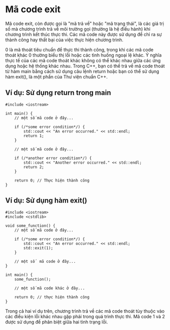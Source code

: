 # Mã code exit
Mã code exit, còn được gọi là "mã trả về" hoặc "mã trạng thái", là các giá trị số mà chương trình trả về môi trường gọi (thường là hệ điều hành) khi chương trình kết thúc thực thi. Các mã code này được sử dụng để chỉ ra sự thành công hay thất bại của việc thực hiện chương trình.

0 là mã thoát tiêu chuẩn để thực thi thành công, trong khi các mã code thoát khác 0 thường biểu thị lỗi hoặc các tình huống ngoại lệ khác. Ý nghĩa thực tế của các mã  code thoát khác không có thể khác nhau giữa các ứng dụng hoặc hệ thống khác nhau.
Trong C++, bạn có thể trả về mã code thoát từ hàm main bằng cách sử dụng câu lệnh return hoặc bạn có thể sử dụng hàm exit(), là một phần của Thư viện chuẩn C++.

## Ví dụ: Sử dụng return trong main
~~~
#include <iostream>

int main() {
    // một số mã code ở đây...

    if (/*some error condition*/) {
        std::cout << "An error occurred." << std::endl;
        return 1;
    }

    // một số mã code ở đây...

    if (/*another error condition*/) {
        std::cout << "Another error occurred." << std::endl;
        return 2;
    }

    return 0; // Thực hiện thành công
}
~~~
## Ví dụ: Sử dụng hàm exit()
~~~
#include <iostream>
#include <cstdlib>

void some_function() {
    // một số mã code ở đây...

    if (/*some error condition*/) {
        std::cout << "An error occurred." << std::endl;
        std::exit(1);
    }

    // một số  mã code ở đây...
}

int main() {
    some_function();

    // một số mã code khác ở đây...

    return 0; // thực hiện thành công 
}
~~~
Trong cả hai ví dụ trên, chương trình trả về các mã code thoát tùy thuộc vào các điều kiện lỗi khác nhau gặp phải trong quá trình thực thi. Mã code 1 và 2 được sử dụng để phân biệt giữa hai tình trạng lỗi.